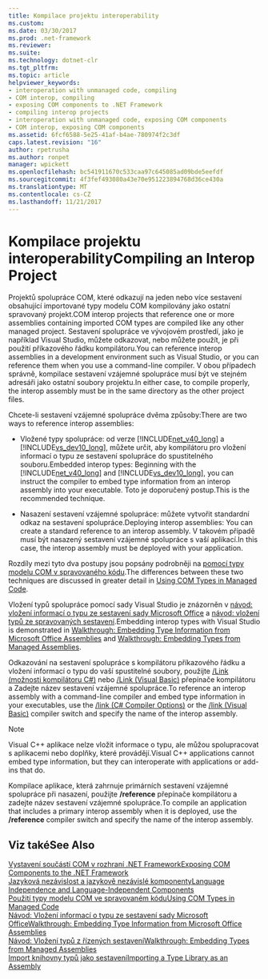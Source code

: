 ```yaml
---
title: Kompilace projektu interoperability
ms.custom: 
ms.date: 03/30/2017
ms.prod: .net-framework
ms.reviewer: 
ms.suite: 
ms.technology: dotnet-clr
ms.tgt_pltfrm: 
ms.topic: article
helpviewer_keywords:
- interoperation with unmanaged code, compiling
- COM interop, compiling
- exposing COM components to .NET Framework
- compiling interop projects
- interoperation with unmanaged code, exposing COM components
- COM interop, exposing COM components
ms.assetid: 6fcf6588-5e25-41af-b4ae-780974f2c3df
caps.latest.revision: "16"
author: rpetrusha
ms.author: ronpet
manager: wpickett
ms.openlocfilehash: bc541911670c533caa97c645085ad09bde5eefdf
ms.sourcegitcommit: 4f3fef493080a43e70e951223894768d36ce430a
ms.translationtype: MT
ms.contentlocale: cs-CZ
ms.lasthandoff: 11/21/2017
---
```

# <a name="compiling-an-interop-project"></a><span data-ttu-id="0eede-102">Kompilace projektu interoperability</span><span class="sxs-lookup"><span data-stu-id="0eede-102">Compiling an Interop Project</span></span>
<span data-ttu-id="0eede-103">Projektů spolupráce COM, které odkazují na jeden nebo více sestavení obsahující importované typy modelu COM kompilovány jako ostatní spravovaný projekt.</span><span class="sxs-lookup"><span data-stu-id="0eede-103">COM interop projects that reference one or more assemblies containing imported COM types are compiled like any other managed project.</span></span> <span data-ttu-id="0eede-104">Sestavení spolupráce ve vývojovém prostředí, jako je například Visual Studio, můžete odkazovat, nebo můžete použít, je při použití příkazového řádku kompilátoru.</span><span class="sxs-lookup"><span data-stu-id="0eede-104">You can reference interop assemblies in a development environment such as Visual Studio, or you can reference them when you use a command-line compiler.</span></span> <span data-ttu-id="0eede-105">V obou případech správně, kompilace sestavení vzájemné spolupráce musí být ve stejném adresáři jako ostatní soubory projektu.</span><span class="sxs-lookup"><span data-stu-id="0eede-105">In either case, to compile properly, the interop assembly must be in the same directory as the other project files.</span></span>  
  
 <span data-ttu-id="0eede-106">Chcete-li sestavení vzájemné spolupráce dvěma způsoby:</span><span class="sxs-lookup"><span data-stu-id="0eede-106">There are two ways to reference interop assemblies:</span></span>  
  
-   <span data-ttu-id="0eede-107">Vložené typy spolupráce: od verze [!INCLUDE[net_v40_long](../../../includes/net-v40-long-md.md)] a [!INCLUDE[vs_dev10_long](../../../includes/vs-dev10-long-md.md)], můžete určit, aby kompilátoru pro vložení informací o typu ze sestavení spolupráce do spustitelného souboru.</span><span class="sxs-lookup"><span data-stu-id="0eede-107">Embedded interop types: Beginning with the [!INCLUDE[net_v40_long](../../../includes/net-v40-long-md.md)] and [!INCLUDE[vs_dev10_long](../../../includes/vs-dev10-long-md.md)], you can instruct the compiler to embed type information from an interop assembly into your executable.</span></span> <span data-ttu-id="0eede-108">Toto je doporučený postup.</span><span class="sxs-lookup"><span data-stu-id="0eede-108">This is the recommended technique.</span></span>  
  
-   <span data-ttu-id="0eede-109">Nasazení sestavení vzájemné spolupráce: můžete vytvořit standardní odkaz na sestavení spolupráce.</span><span class="sxs-lookup"><span data-stu-id="0eede-109">Deploying interop assemblies: You can create a standard reference to an interop assembly.</span></span> <span data-ttu-id="0eede-110">V takovém případě musí být nasazený sestavení vzájemné spolupráce s vaší aplikací.</span><span class="sxs-lookup"><span data-stu-id="0eede-110">In this case, the interop assembly must be deployed with your application.</span></span>  
  
 <span data-ttu-id="0eede-111">Rozdíly mezi tyto dva postupy jsou popsány podrobněji na [pomocí typy modelu COM v spravovaného kódu](http://msdn.microsoft.com/en-us/1a95a8ca-c8b8-4464-90b0-5ee1a1135b66).</span><span class="sxs-lookup"><span data-stu-id="0eede-111">The differences between these two techniques are discussed in greater detail in [Using COM Types in Managed Code](http://msdn.microsoft.com/en-us/1a95a8ca-c8b8-4464-90b0-5ee1a1135b66).</span></span>  
  
 <span data-ttu-id="0eede-112">Vložení typů spolupráce pomocí sady Visual Studio je znázorněn v [návod: vložení informací o typu ze sestavení sady Microsoft Office](http://msdn.microsoft.com/library/85b55e05-bc5e-4665-b6ae-e1ada9299fd3) a [návod: vložení typů ze spravovaných sestavení](http://msdn.microsoft.com/library/b28ec92c-1867-4847-95c0-61adfe095e21).</span><span class="sxs-lookup"><span data-stu-id="0eede-112">Embedding interop types with Visual Studio is demonstrated in [Walkthrough: Embedding Type Information from Microsoft Office Assemblies](http://msdn.microsoft.com/library/85b55e05-bc5e-4665-b6ae-e1ada9299fd3) and [Walkthrough: Embedding Types from Managed Assemblies](http://msdn.microsoft.com/library/b28ec92c-1867-4847-95c0-61adfe095e21).</span></span>  
  
 <span data-ttu-id="0eede-113">Odkazování na sestavení spolupráce s kompilátoru příkazového řádku a vložení informací o typu do vaší spustitelné soubory, použijte [/Link (možnosti kompilátoru C#)](~/docs/csharp/language-reference/compiler-options/link-compiler-option.md) nebo [/Link (Visual Basic)](~/docs/visual-basic/reference/command-line-compiler/link.md) přepínače kompilátoru a Zadejte název sestavení vzájemné spolupráce.</span><span class="sxs-lookup"><span data-stu-id="0eede-113">To reference an interop assembly with a command-line compiler and embed type information in your executables, use the [/link (C# Compiler Options)](~/docs/csharp/language-reference/compiler-options/link-compiler-option.md) or the [/link (Visual Basic)](~/docs/visual-basic/reference/command-line-compiler/link.md) compiler switch and specify the name of the interop assembly.</span></span>  
  
> [!NOTE]
>  <span data-ttu-id="0eede-114">Visual C++ aplikace nelze vložit informace o typu, ale můžou spolupracovat s aplikacemi nebo doplňky, které provádějí.</span><span class="sxs-lookup"><span data-stu-id="0eede-114">Visual C++ applications cannot embed type information, but they can interoperate with applications or add-ins that do.</span></span>  
  
 <span data-ttu-id="0eede-115">Kompilace aplikace, která zahrnuje primárních sestavení vzájemné spolupráce při nasazení, použijte **/reference** přepínače kompilátoru a zadejte název sestavení vzájemné spolupráce.</span><span class="sxs-lookup"><span data-stu-id="0eede-115">To compile an application that includes a primary interop assembly when it is deployed, use the **/reference** compiler switch and specify the name of the interop assembly.</span></span>  
  
## <a name="see-also"></a><span data-ttu-id="0eede-116">Viz také</span><span class="sxs-lookup"><span data-stu-id="0eede-116">See Also</span></span>  
 [<span data-ttu-id="0eede-117">Vystavení součástí COM v rozhraní .NET Framework</span><span class="sxs-lookup"><span data-stu-id="0eede-117">Exposing COM Components to the .NET Framework</span></span>](../../../docs/framework/interop/exposing-com-components.md)  
 [<span data-ttu-id="0eede-118">Jazyková nezávislost a jazykově nezávislé komponenty</span><span class="sxs-lookup"><span data-stu-id="0eede-118">Language Independence and Language-Independent Components</span></span>](../../../docs/standard/language-independence-and-language-independent-components.md)  
 [<span data-ttu-id="0eede-119">Použití typy modelu COM ve spravovaném kódu</span><span class="sxs-lookup"><span data-stu-id="0eede-119">Using COM Types in Managed Code</span></span>](http://msdn.microsoft.com/en-us/1a95a8ca-c8b8-4464-90b0-5ee1a1135b66)  
 [<span data-ttu-id="0eede-120">Návod: Vložení informací o typu ze sestavení sady Microsoft Office</span><span class="sxs-lookup"><span data-stu-id="0eede-120">Walkthrough: Embedding Type Information from Microsoft Office Assemblies</span></span>](http://msdn.microsoft.com/library/85b55e05-bc5e-4665-b6ae-e1ada9299fd3)  
 [<span data-ttu-id="0eede-121">Návod: Vložení typů z řízených sestavení</span><span class="sxs-lookup"><span data-stu-id="0eede-121">Walkthrough: Embedding Types from Managed Assemblies</span></span>](http://msdn.microsoft.com/library/b28ec92c-1867-4847-95c0-61adfe095e21)  
 [<span data-ttu-id="0eede-122">Import knihovny typů jako sestavení</span><span class="sxs-lookup"><span data-stu-id="0eede-122">Importing a Type Library as an Assembly</span></span>](../../../docs/framework/interop/importing-a-type-library-as-an-assembly.md)
